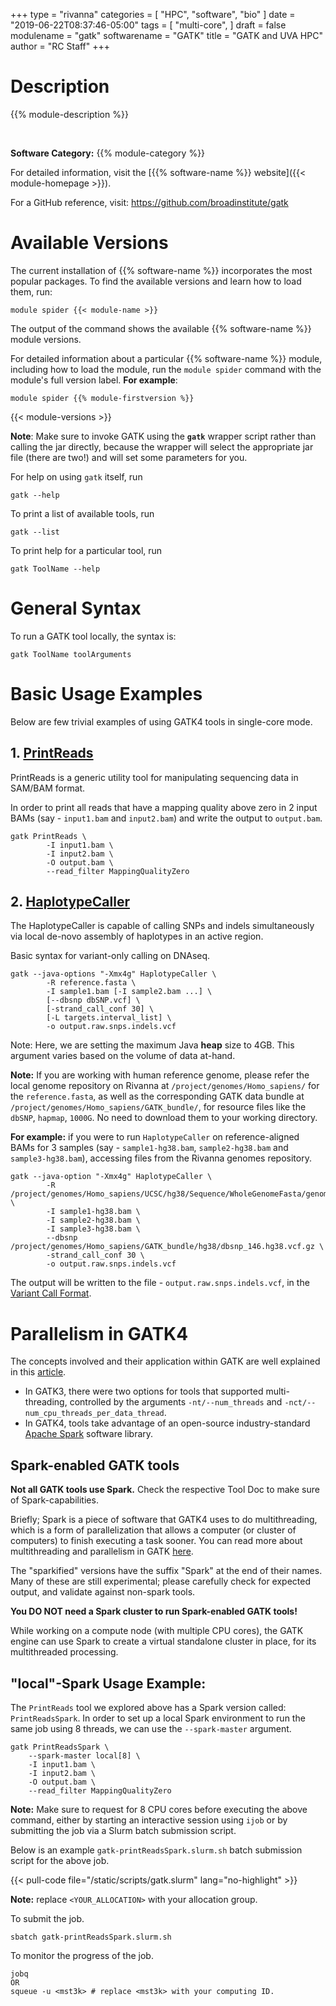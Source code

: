 +++
type = "rivanna"
categories = [
  "HPC",
  "software",
  "bio"
]
date = "2019-06-22T08:37:46-05:00"
tags = [
  "multi-core",
]
draft = false
modulename = "gatk"
softwarename = "GATK"
title = "GATK and UVA HPC"
author = "RC Staff"
+++

# Description
{{% module-description %}}

<br>

**Software Category:** {{% module-category %}}

For detailed information, visit the [{{% software-name %}} website]({{< module-homepage >}}).

For a GitHub reference, visit: https://github.com/broadinstitute/gatk

# Available Versions
The current installation of {{% software-name %}} incorporates the most popular packages. To find the available versions and learn how to load them, run:

```
module spider {{< module-name >}}
```

The output of the command shows the available {{% software-name %}} module versions.

For detailed information about a particular {{% software-name %}} module, including how to load the module, run the `module spider` command with the module's full version label. __For example__:
```
module spider {{% module-firstversion %}}
```

{{< module-versions >}}


**Note**: Make sure to invoke GATK using the **`gatk`** wrapper script rather than calling the jar directly, because the wrapper will select the appropriate jar file (there are two!) and will set some parameters for you.

For help on using `gatk` itself, run 
```
gatk --help
```
To print a list of available tools, run 
```
gatk --list
```
To print help for a particular tool, run
```
gatk ToolName --help
```
# General Syntax 
To run a GATK tool locally, the syntax is:
```
gatk ToolName toolArguments
``` 

# Basic Usage Examples
Below are few trivial examples of using GATK4 tools in single-core mode.  

## 1. **[PrintReads](https://gatk.broadinstitute.org/hc/en-us/categories/360002369672)**
PrintReads is a generic utility tool for manipulating sequencing data in SAM/BAM format. 

In order to print all reads that have a mapping quality above zero in 2 input BAMs (say - `input1.bam` and `input2.bam`) and write the output to `output.bam`.
```
gatk PrintReads \
        -I input1.bam \
        -I input2.bam \
        -O output.bam \
        --read_filter MappingQualityZero
``` 

## 2. **[HaplotypeCaller](https://gatk.broadinstitute.org/hc/en-us/categories/360002369672)**
The HaplotypeCaller is capable of calling SNPs and indels simultaneously via local de-novo assembly of haplotypes in an active region.

Basic syntax for variant-only calling on DNAseq.
```
gatk --java-options "-Xmx4g" HaplotypeCaller \
        -R reference.fasta \
        -I sample1.bam [-I sample2.bam ...] \
        [--dbsnp dbSNP.vcf] \ 
        [-strand_call_conf 30] \
        [-L targets.interval_list] \ 
        -o output.raw.snps.indels.vcf
```
Note: Here, we are setting the maximum Java **heap** size to 4GB. This argument varies based on the volume of data at-hand. 

**Note:** If you are working with human reference genome, please refer the local genome repository on Rivanna at `/project/genomes/Homo_sapiens/` for the `reference.fasta`, as well as the corresponding GATK data bundle at `/project/genomes/Homo_sapiens/GATK_bundle/`, for resource files like the `dbSNP`, `hapmap`, `1000G`. No need to download them to your working directory. 

**For example:** if you were to run `HaplotypeCaller` on reference-aligned BAMs for 3 samples (say - `sample1-hg38.bam`, `sample2-hg38.bam` and `sample3-hg38.bam`), accessing files from the Rivanna genomes repository.
```
gatk --java-option "-Xmx4g" HaplotypeCaller \
        -R /project/genomes/Homo_sapiens/UCSC/hg38/Sequence/WholeGenomeFasta/genome.fa \
        -I sample1-hg38.bam \
        -I sample2-hg38.bam \
        -I sample3-hg38.bam \
        --dbsnp /project/genomes/Homo_sapiens/GATK_bundle/hg38/dbsnp_146.hg38.vcf.gz \ 
        -strand_call_conf 30 \
        -o output.raw.snps.indels.vcf
```
The output will be written to the file - `output.raw.snps.indels.vcf`, in the [Variant Call Format](https://samtools.github.io/hts-specs/VCFv4.2.pdf).

# Parallelism in GATK4 

The concepts involved and their application within GATK are well explained in this [article](https://gatk.broadinstitute.org/hc/en-us/articles/360035532012-Parallelism-Multithreading-Scatter-Gather9). 

+ In GATK3, there were two options for tools that supported multi-threading, controlled by  the arguments `-nt/--num_threads` and `-nct/--num_cpu_threads_per_data_thread`.
+ In GATK4, tools take advantage of an open-source industry-standard [Apache Spark](https://spark.apache.org/) software library.  

## Spark-enabled GATK tools

**Not all GATK tools use Spark.** Check the respective Tool Doc to make sure of Spark-capabilities.

Briefly; Spark is a piece of software that GATK4 uses to do multithreading, which is a form of parallelization that allows a computer (or cluster of computers) to finish executing a task sooner. You can read more about multithreading and parallelism in GATK [here](https://gatk.broadinstitute.org/hc/en-us/articles/360035532012).

The "sparkified" versions have the suffix "Spark" at the end of their names. Many of these are still experimental; please carefully check for expected output, and validate against non-spark tools.

**You DO NOT need a Spark cluster to run Spark-enabled GATK tools!** 

While working on a compute node (with multiple CPU cores), the GATK engine can use Spark to create a virtual standalone cluster in place, for its multithreaded processing. 

## "local"-Spark Usage Example: 
The `PrintReads` tool we explored above has a Spark version called: `PrintReadsSpark`. In order to set up a local Spark environment to run the same job using 8 threads, we can use the `--spark-master` argument. 
```
gatk PrintReadsSpark \
    --spark-master local[8] \
    -I input1.bam \
    -I input2.bam \
    -O output.bam \
    --read_filter MappingQualityZero
```
**Note:** Make sure to request for 8 CPU cores before executing the above command, either by starting an interactive session using `ijob` or by submitting the job via a Slurm batch submission script. 

Below is an example `gatk-printReadsSpark.slurm.sh` batch submission script for the above job. 

{{< pull-code file="/static/scripts/gatk.slurm" lang="no-highlight" >}}

**Note:** replace `<YOUR_ALLOCATION>` with your allocation group.

To submit the job.
```
sbatch gatk-printReadsSpark.slurm.sh
```
To monitor the progress of the job.
```
jobq 
OR
squeue -u <mst3k> # replace <mst3k> with your computing ID.
```
 
